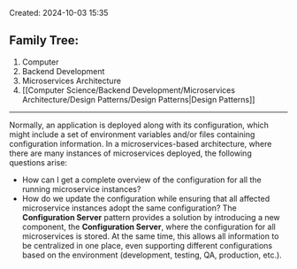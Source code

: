 Created: 2024-10-03 15:35
## Family Tree:
1. Computer
2. Backend Development
3. Microservices Architecture
4. [[Computer Science/Backend Development/Microservices Architecture/Design Patterns/Design Patterns|Design Patterns]]
-- -
Normally, an application is deployed along with its configuration, which might include a set of environment variables and/or files containing configuration information. In a microservices-based architecture, where there are many instances of microservices deployed, the following questions arise:
- How can I get a complete overview of the configuration for all the running microservice instances?
- How do we update the configuration while ensuring that all affected microservice instances adopt the same configuration?
The **Configuration Server** pattern provides a solution by introducing a new component, the **Configuration Server**, where the configuration for all microservices is stored.
At the same time, this allows all information to be centralized in one place, even supporting different configurations based on the environment (development, testing, QA, production, etc.).